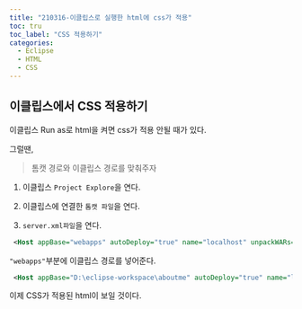 ```yaml
---
title: "210316-이클립스로 실행한 html에 css가 적용"
toc: tru
toc_label: "CSS 적용하기"
categories:
  - Eclipse
  - HTML
  - CSS
---
```


## 이클립스에서 CSS 적용하기

이클립스 Run as로 html을 켜면 css가 적용 안될 때가 있다.

그럴땐,  

> 톰캣 경로와 이클립스 경로를 맞춰주자

1. 이클립스 `Project Explore`을 연다.

2. 이클립스에 연결한 `톰캣 파일`을 연다.

3. `server.xml파일`을 연다.

```xml
 <Host appBase="webapps" autoDeploy="true" name="localhost" unpackWARs="true">
```

`"webapps"`부분에 이클립스 경로를 넣어준다.

```xml
 <Host appBase="D:\eclipse-workspace\aboutme" autoDeploy="true" name="localhost" unpackWARs="true">
```
  
  
이제 CSS가 적용된 html이 보일 것이다.
